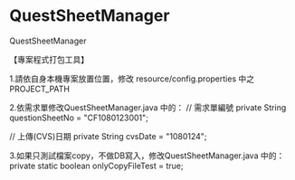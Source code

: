 # QuestSheetManager
QuestSheetManager

【專案程式打包工具】

1.請依自身本機專案放置位置，修改 resource/config.properties 中之 PROJECT_PATH

2.依需求單修改QuestSheetManager.java 中的：
  // 需求單編號
  private String questionSheetNo = "CF1080123001";

  // 上傳(CVS)日期
  private String cvsDate = "1080124";	

3.如果只測試檔案copy，不做DB寫入，修改QuestSheetManager.java 中的：
  private static boolean onlyCopyFileTest = true;
	
